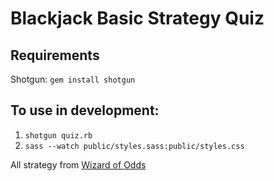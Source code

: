 # Blackjack Basic Strategy Quiz
## Requirements
Shotgun: `gem install shotgun`

## To use in development:
1. `shotgun quiz.rb`
1. `sass --watch public/styles.sass:public/styles.css`

All strategy from [Wizard of Odds](https://wizardofodds.com/games/blackjack/strategy/calculator/)
